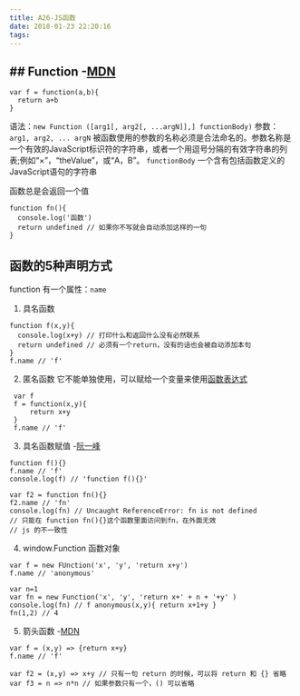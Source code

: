 ```yaml
---
title: A26-JS函数
date: 2018-01-23 22:20:16
tags:
---
```


## ## Function -[MDN](https://developer.mozilla.org/zh-CN/docs/Web/JavaScript/Reference/Global_Objects/Function)
  ```
  var f = function(a,b){
    return a+b
  }
  ```
  语法：`new Function ([arg1[, arg2[, ...argN]],] functionBody)`
  参数：
  `arg1, arg2, ... argN`
  被函数使用的参数的名称必须是合法命名的。参数名称是一个有效的JavaScript标识符的字符串，或者一个用逗号分隔的有效字符串的列表;例如“×”，“theValue”，或“A，B”。
  `functionBody`
  一个含有包括函数定义的JavaScript语句的字符串
  
  函数总是会返回一个值
  ```
  function fn(){
    console.log('函数')
    return undefined // 如果你不写就会自动添加这样的一句
  }
  ```

## 函数的5种声明方式
function 有一个属性：`name`
1. 具名函数
```
function f(x,y){
  console.log(x+y) // 打印什么和返回什么没有必然联系
  return undefined // 必须有一个return，没有的话也会被自动添加本句
}
f.name // 'f'
```
2. 匿名函数
它不能单独使用，可以赋给一个变量来使用[函数表达式](https://developer.mozilla.org/zh-CN/docs/web/JavaScript/Reference/Operators/function)
```
 var f
 f = function(x,y){
     return x+y
 }
 f.name // 'f'
```
3. 具名函数赋值 -[阮一峰](http://javascript.ruanyifeng.com/grammar/function.html#toc1)
```
function f(){}
f.name // 'f'
console.log(f) // 'function f(){}'

var f2 = function fn(){}
f2.name // 'fn'
console.log(fn) // Uncaught ReferenceError: fn is not defined
// 只能在 function fn(){}这个函数里面访问到fn，在外面无效
// js 的不一致性
```
4. window.Function 函数对象
```
var f = new FUnction('x', 'y', 'return x+y')
f.name // 'anonymous'

var n=1
var fn = new Function('x', 'y', 'return x+' + n + '+y' ) 
console.log(fn) // f anonymous(x,y){ return x+1+y }
fn(1,2) // 4
```
5. 箭头函数 -[MDN](https://developer.mozilla.org/zh-CN/docs/Web/JavaScript/Reference/Functions/Arrow_functions)
```
var f = (x,y) => {return x+y}
f.name // 'f'

var f2 = (x,y) => x+y // 只有一句 return 的时候，可以将 return 和 {} 省略
var f3 = n => n*n // 如果参数只有一个，() 可以省略
```